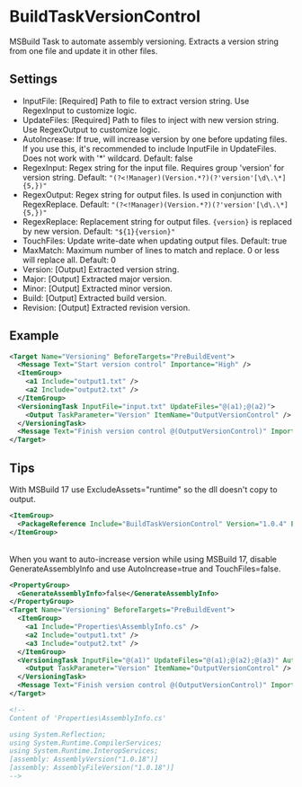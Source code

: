 ﻿# BuildTaskVersionControl
MSBuild Task to automate assembly versioning. Extracts a version string from one file and update it in other files.

Settings
-----------
* InputFile: [Required] Path to file to extract version string. Use RegexInput to customize logic.
* UpdateFiles: [Required] Path to files to inject with new version string. Use RegexOutput to customize logic.
* AutoIncrease: If true, will increase version by one before updating files. If you use this, it's recommended to include InputFile in UpdateFiles. Does not work with '*' wildcard. Default: false
* RegexInput: Regex string for the input file. Requires group 'version' for version string. Default: `"(?<!Manager)(Version.*?)(?'version'[\d\.\*]{5,})"`
* RegexOutput: Regex string for output files. Is used in conjunction with RegexReplace. Default: `"(?<!Manager)(Version.*?)(?'version'[\d\.\*]{5,})"`
* RegexReplace: Replacement string for output files. `{version}` is replaced by new version. Default: `"${1}{version}"`
* TouchFiles: Update write-date when updating output files. Default: true
* MaxMatch: Maximum number of lines to match and replace. 0 or less will replace all. Default: 0
* Version: [Output] Extracted version string.
* Major: [Output] Extracted major version.
* Minor: [Output] Extracted minor version.
* Build: [Output] Extracted build version.
* Revision: [Output] Extracted revision version.

Example
-----------
```xml
<Target Name="Versioning" BeforeTargets="PreBuildEvent">
  <Message Text="Start version control" Importance="High" />
  <ItemGroup>
    <a1 Include="output1.txt" />
    <a2 Include="output2.txt" />
  </ItemGroup>
  <VersioningTask InputFile="input.txt" UpdateFiles="@(a1);@(a2)">
    <Output TaskParameter="Version" ItemName="OutputVersionControl" />
  </VersioningTask>
  <Message Text="Finish version control @(OutputVersionControl)" Importance="High" />
</Target>
```

Tips
-----------
With MSBuild 17 use ExcludeAssets="runtime" so the dll doesn't copy to output.
```xml
<ItemGroup>
  <PackageReference Include="BuildTaskVersionControl" Version="1.0.4" ExcludeAssets="runtime" />
</ItemGroup>
```
\
When you want to auto-increase version while using MSBuild 17, disable GenerateAssemblyInfo and use AutoIncrease=true and TouchFiles=false.
```xml
<PropertyGroup>
  <GenerateAssemblyInfo>false</GenerateAssemblyInfo>
</PropertyGroup>
<Target Name="Versioning" BeforeTargets="PreBuildEvent">
  <ItemGroup>
    <a1 Include="Properties\AssemblyInfo.cs" />
    <a2 Include="output1.txt" />
    <a3 Include="output2.txt" />
  </ItemGroup>
  <VersioningTask InputFile="@(a1)" UpdateFiles="@(a1);@(a2);@(a3)" AutoIncrease="true" TouchFiles="false">
    <Output TaskParameter="Version" ItemName="OutputVersionControl" />
  </VersioningTask>
  <Message Text="Finish version control @(OutputVersionControl)" Importance="High" />
</Target>

<!--
Content of 'Properties\AssemblyInfo.cs'

using System.Reflection;
using System.Runtime.CompilerServices;
using System.Runtime.InteropServices;
[assembly: AssemblyVersion("1.0.18")]
[assembly: AssemblyFileVersion("1.0.18")]
-->
```